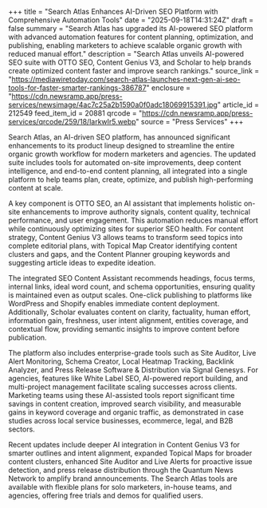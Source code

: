 +++
title = "Search Atlas Enhances AI-Driven SEO Platform with Comprehensive Automation Tools"
date = "2025-09-18T14:31:24Z"
draft = false
summary = "Search Atlas has upgraded its AI-powered SEO platform with advanced automation features for content planning, optimization, and publishing, enabling marketers to achieve scalable organic growth with reduced manual effort."
description = "Search Atlas unveils AI-powered SEO suite with OTTO SEO, Content Genius V3, and Scholar to help brands create optimized content faster and improve search rankings."
source_link = "https://mediawiretoday.com/search-atlas-launches-next-gen-ai-seo-tools-for-faster-smarter-rankings-386787"
enclosure = "https://cdn.newsramp.app/press-services/newsimage/4ac7c25a2b1590a0f0adc18069915391.jpg"
article_id = 212549
feed_item_id = 20881
qrcode = "https://cdn.newsramp.app/press-services/qrcode/259/18/larkwIr5.webp"
source = "Press Services"
+++

<p>Search Atlas, an AI-driven SEO platform, has announced significant enhancements to its product lineup designed to streamline the entire organic growth workflow for modern marketers and agencies. The updated suite includes tools for automated on-site improvements, deep content intelligence, and end-to-end content planning, all integrated into a single platform to help teams plan, create, optimize, and publish high-performing content at scale.</p><p>A key component is OTTO SEO, an AI assistant that implements holistic on-site enhancements to improve authority signals, content quality, technical performance, and user engagement. This automation reduces manual effort while continuously optimizing sites for superior SEO health. For content strategy, Content Genius V3 allows teams to transform seed topics into complete editorial plans, with Topical Map Creator identifying content clusters and gaps, and the Content Planner grouping keywords and suggesting article ideas to expedite ideation.</p><p>The integrated SEO Content Assistant recommends headings, focus terms, internal links, ideal word count, and schema opportunities, ensuring quality is maintained even as output scales. One-click publishing to platforms like WordPress and Shopify enables immediate content deployment. Additionally, Scholar evaluates content on clarity, factuality, human effort, information gain, freshness, user intent alignment, entities coverage, and contextual flow, providing semantic insights to improve content before publication.</p><p>The platform also includes enterprise-grade tools such as Site Auditor, Live Alert Monitoring, Schema Creator, Local Heatmap Tracking, Backlink Analyzer, and Press Release Software & Distribution via Signal Genesys. For agencies, features like White Label SEO, AI-powered report building, and multi-project management facilitate scaling successes across clients. Marketing teams using these AI-assisted tools report significant time savings in content creation, improved search visibility, and measurable gains in keyword coverage and organic traffic, as demonstrated in case studies across local service businesses, ecommerce, legal, and B2B sectors.</p><p>Recent updates include deeper AI integration in Content Genius V3 for smarter outlines and intent alignment, expanded Topical Maps for broader content clusters, enhanced Site Auditor and Live Alerts for proactive issue detection, and press release distribution through the Quantum News Network to amplify brand announcements. The Search Atlas tools are available with flexible plans for solo marketers, in-house teams, and agencies, offering free trials and demos for qualified users.</p>